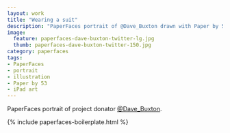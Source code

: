 ```yaml
---
layout: work
title: "Wearing a suit"
description: "PaperFaces portrait of @Dave_Buxton drawn with Paper by 53 on an iPad."
image: 
  feature: paperfaces-dave-buxton-twitter-lg.jpg
  thumb: paperfaces-dave-buxton-twitter-150.jpg
category: paperfaces
tags: 
- PaperFaces
- portrait
- illustration
- Paper by 53
- iPad art
---
```


PaperFaces portrait of project donator [@Dave_Buxton](http://twitter.com/Dave_Buxton).

{% include paperfaces-boilerplate.html %}